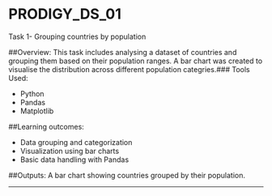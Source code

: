 # PRODIGY_DS_01
Task 1- Grouping countries by population


##Overview:
This task includes analysing a dataset of countries and grouping them based on their population ranges. A bar chart was created to visualise the distribution across different population categries.### Tools Used:
- Python
- Pandas
- Matplotlib

##Learning outcomes:
- Data grouping and categorization
- Visualization using bar charts
- Basic data handling with Pandas

##Outputs:
A bar chart showing countries grouped by their population.

------
